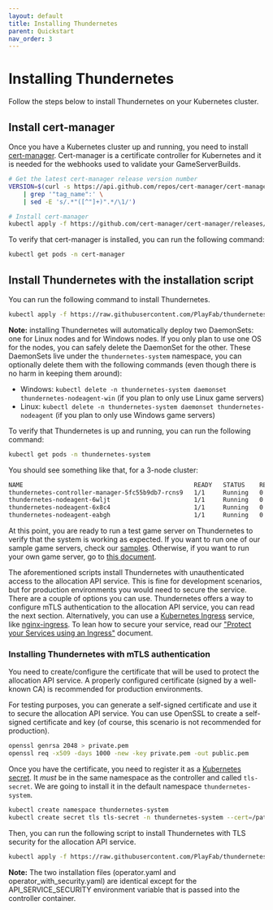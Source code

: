 ```yaml
---
layout: default
title: Installing Thundernetes
parent: Quickstart
nav_order: 3
---
```


# Installing Thundernetes

Follow the steps below to install Thundernetes on your Kubernetes cluster.

## Install cert-manager

Once you have a Kubernetes cluster up and running, you need to install [cert-manager](https://cert-manager.io). Cert-manager is a certificate controller for Kubernetes and it is needed for the webhooks used to validate your GameServerBuilds.

```bash
# Get the latest cert-manager release version number
VERSION=$(curl -s https://api.github.com/repos/cert-manager/cert-manager/releases/latest \
    | grep '"tag_name":' \
    | sed -E 's/.*"([^"]+)".*/\1/')

# Install cert-manager
kubectl apply -f https://github.com/cert-manager/cert-manager/releases/download/$VERSION/cert-manager.yaml
```

To verify that cert-manager is installed, you can run the following command:

```bash
kubectl get pods -n cert-manager
```

## Install Thundernetes with the installation script

You can run the following command to install Thundernetes. 

```bash
kubectl apply -f https://raw.githubusercontent.com/PlayFab/thundernetes/main/installfiles/operator.yaml
```

**Note:** installing Thundernetes will automatically deploy two DaemonSets: one for Linux nodes and for Windows nodes. If you only plan to use one OS for the nodes, you can safely delete the DaemonSet for the other. These DaemonSets live under the ```thundernetes-system``` namespace, you can optionally delete them with the following commands (even though there is no harm in keeping them around):

- Windows: ```kubectl delete -n thundernetes-system daemonset thundernetes-nodeagent-win``` (if you plan to only use Linux game servers)
- Linux: ```kubectl delete -n thundernetes-system daemonset thundernetes-nodeagent``` (if you plan to only use Windows game servers)

To verify that Thundernetes is up and running, you can run the following command:

```bash
kubectl get pods -n thundernetes-system
```

You should see something like that, for a 3-node cluster:

```bash
NAME                                               READY   STATUS    RESTARTS   AGE
thundernetes-controller-manager-5fc55b9db7-rcns9   1/1     Running   0          10s
thundernetes-nodeagent-6wljt                       1/1     Running   0          15s
thundernetes-nodeagent-6x8c4                       1/1     Running   0          20s
thundernetes-nodeagent-eabgh                       1/1     Running   0          17s
```

At this point, you are ready to run a test game server on Thundernetes to verify that the system is working as expected. If you want to run one of our sample game servers, check our [samples](samples.md). Otherwise, if you want to run your own game server, go to [this document](../gsdk/README.md).

The aforementioned scripts install Thundernetes with unauthenticated access to the allocation API service. This is fine for development scenarios, but for production environments you would need to secure the service. There are a couple of options you can use. Thundernetes offers a way to configure mTLS authentication to the allocation API service, you can read the next section. Alternatively, you can use a [Kubernetes Ingress](https://kubernetes.io/docs/concepts/services-networking/ingress/) service, like [nginx-ingress](https://github.com/kubernetes/ingress-nginx). To lean how to secure your service, read our ["Protect your Services using an Ingress"](../howtos/serviceingress.md) document.

### Installing Thundernetes with mTLS authentication

You need to create/configure the certificate that will be used to protect the allocation API service. A properly configured certificate (signed by a well-known CA) is recommended for production environments.

For testing purposes, you can generate a self-signed certificate and use it to secure the allocation API service. You can use OpenSSL to create a self-signed certificate and key (of course, this scenario is not recommended for production).

```bash
openssl genrsa 2048 > private.pem
openssl req -x509 -days 1000 -new -key private.pem -out public.pem
```

Once you have the certificate, you need to register it as a [Kubernetes secret](https://kubernetes.io/docs/concepts/configuration/secret/). It *must* be in the same namespace as the controller and called `tls-secret`. We are going to install it in the default namespace `thundernetes-system`.

```bash
kubectl create namespace thundernetes-system
kubectl create secret tls tls-secret -n thundernetes-system --cert=/path/to/public.pem --key=/path/to/private.pem
```

Then, you can run the following script to install Thundernetes with TLS security for the allocation API service.

```bash
kubectl apply -f https://raw.githubusercontent.com/PlayFab/thundernetes/main/installfiles/operator_with_security.yaml
```

**Note:** The two installation files (operator.yaml and operator_with_security.yaml) are identical except for the API_SERVICE_SECURITY environment variable that is passed into the controller container.
